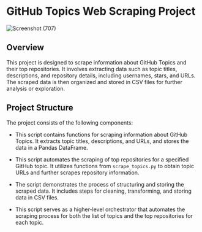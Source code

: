 # GitHub Topics Web Scraping Project

![Screenshot (707)](https://github.com/Oyeniran20/Python/assets/106244767/695537c9-b7ff-44e7-bcb8-aa797fd80b15)

## Overview

This project is designed to scrape information about GitHub Topics and their top repositories. It involves extracting data such as topic titles, descriptions, and repository details, including usernames, stars, and URLs. The scraped data is then organized and stored in CSV files for further analysis or exploration.

## Project Structure

The project consists of the following components:

  - This script contains functions for scraping information about GitHub Topics. It extracts topic titles, descriptions, and URLs, and stores the data in a Pandas DataFrame.

  - This script automates the scraping of top repositories for a specified GitHub topic. It utilizes functions from `scrape_topics.py` to obtain topic URLs and further scrapes repository information.

  - The script demonstrates the process of structuring and storing the scraped data. It includes steps for cleaning, transforming, and storing data in CSV files.

  - This script serves as a higher-level orchestrator that automates the scraping process for both the list of topics and the top repositories for each topic.






